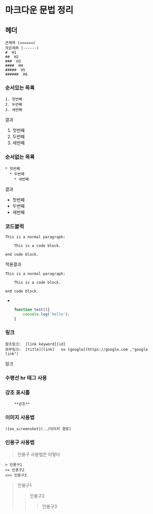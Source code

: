 # 마크다운 문법 정리

## 헤더

    큰제목 (======)
    작은제목 (------)
    #  H1
    ##  H2
    ###  H3
    ####  H4
    #####  H5
    ######  H6

### 순서있는 목록

    1. 첫번째
    2. 두번째
    3. 세번째

결과
1. 첫번째
2. 두번째
3. 세번째

### 순서없는 목록

    * 첫번째
      * 두번째
        * 세번째
    
결과

 * 첫번째
  * 두번째
  * 세번째

### 코드블럭

    This is a normal paragraph:

        This is a code block.
        
    end code block.

적용결과

    This is a normal paragraph:

        This is a code block.
    
    end code block.

- ```을 이용하는 방법

```javascript
    function test(){
        console.log('hello');
    }
```
### 링크

    참조링크:  [link keyword][id]
    외부링크:  [title][link]   ex [google](https://google.com ,"google link")

링크
    
### 수평선 hr 태그 사용

### 강조 표시를

```
    **강조**
```

### 이미지 사용법

```
![ex_screenshot](../이미지 경로)   
```

### 인용구 사용법

> 인용구 사용법은 이렇다

```
> 인용구1
>> 인용구2
>>> 인용구3
```

> 인용구1
>> 인용구2
>>> 인용구3
     

